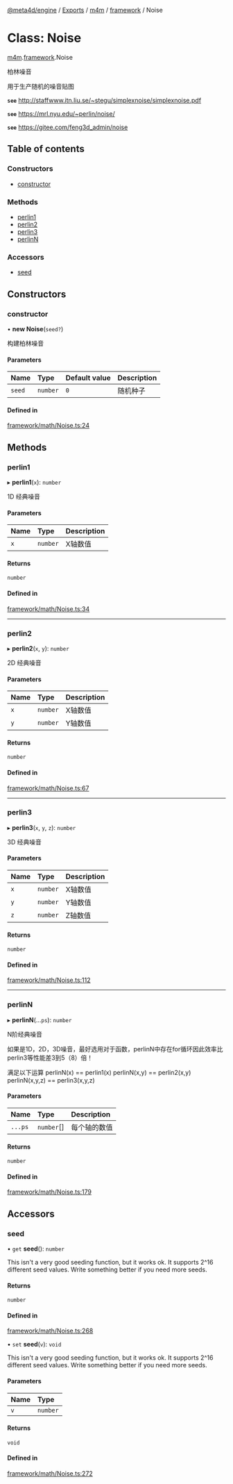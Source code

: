 [@meta4d/engine](../README.md) / [Exports](../modules.md) / [m4m](../modules/m4m.md) / [framework](../modules/m4m.framework.md) / Noise

# Class: Noise

[m4m](../modules/m4m.md).[framework](../modules/m4m.framework.md).Noise

柏林噪音

用于生产随机的噪音贴图

**`see`** http://staffwww.itn.liu.se/~stegu/simplexnoise/simplexnoise.pdf

**`see`** https://mrl.nyu.edu/~perlin/noise/

**`see`** https://gitee.com/feng3d_admin/noise

## Table of contents

### Constructors

- [constructor](m4m.framework.Noise.md#constructor)

### Methods

- [perlin1](m4m.framework.Noise.md#perlin1)
- [perlin2](m4m.framework.Noise.md#perlin2)
- [perlin3](m4m.framework.Noise.md#perlin3)
- [perlinN](m4m.framework.Noise.md#perlinn)

### Accessors

- [seed](m4m.framework.Noise.md#seed)

## Constructors

### constructor

• **new Noise**(`seed?`)

构建柏林噪音

#### Parameters

| Name | Type | Default value | Description |
| :------ | :------ | :------ | :------ |
| `seed` | `number` | `0` | 随机种子 |

#### Defined in

[framework/math/Noise.ts:24](https://github.com/meta4d-me/meta4d-engine/blob/cf6bfe6/src/framework/math/Noise.ts#L24)

## Methods

### perlin1

▸ **perlin1**(`x`): `number`

1D 经典噪音

#### Parameters

| Name | Type | Description |
| :------ | :------ | :------ |
| `x` | `number` | X轴数值 |

#### Returns

`number`

#### Defined in

[framework/math/Noise.ts:34](https://github.com/meta4d-me/meta4d-engine/blob/cf6bfe6/src/framework/math/Noise.ts#L34)

___

### perlin2

▸ **perlin2**(`x`, `y`): `number`

2D 经典噪音

#### Parameters

| Name | Type | Description |
| :------ | :------ | :------ |
| `x` | `number` | X轴数值 |
| `y` | `number` | Y轴数值 |

#### Returns

`number`

#### Defined in

[framework/math/Noise.ts:67](https://github.com/meta4d-me/meta4d-engine/blob/cf6bfe6/src/framework/math/Noise.ts#L67)

___

### perlin3

▸ **perlin3**(`x`, `y`, `z`): `number`

3D 经典噪音

#### Parameters

| Name | Type | Description |
| :------ | :------ | :------ |
| `x` | `number` | X轴数值 |
| `y` | `number` | Y轴数值 |
| `z` | `number` | Z轴数值 |

#### Returns

`number`

#### Defined in

[framework/math/Noise.ts:112](https://github.com/meta4d-me/meta4d-engine/blob/cf6bfe6/src/framework/math/Noise.ts#L112)

___

### perlinN

▸ **perlinN**(...`ps`): `number`

N阶经典噪音

如果是1D，2D，3D噪音，最好选用对于函数，perlinN中存在for循环因此效率比perlin3等性能差3到5（8）倍！

满足以下运算
perlinN(x) == perlin1(x)
perlinN(x,y) == perlin2(x,y)
perlinN(x,y,z) == perlin3(x,y,z)

#### Parameters

| Name | Type | Description |
| :------ | :------ | :------ |
| `...ps` | `number`[] | 每个轴的数值 |

#### Returns

`number`

#### Defined in

[framework/math/Noise.ts:179](https://github.com/meta4d-me/meta4d-engine/blob/cf6bfe6/src/framework/math/Noise.ts#L179)

## Accessors

### seed

• `get` **seed**(): `number`

This isn't a very good seeding function, but it works ok. It supports 2^16
different seed values. Write something better if you need more seeds.

#### Returns

`number`

#### Defined in

[framework/math/Noise.ts:268](https://github.com/meta4d-me/meta4d-engine/blob/cf6bfe6/src/framework/math/Noise.ts#L268)

• `set` **seed**(`v`): `void`

This isn't a very good seeding function, but it works ok. It supports 2^16
different seed values. Write something better if you need more seeds.

#### Parameters

| Name | Type |
| :------ | :------ |
| `v` | `number` |

#### Returns

`void`

#### Defined in

[framework/math/Noise.ts:272](https://github.com/meta4d-me/meta4d-engine/blob/cf6bfe6/src/framework/math/Noise.ts#L272)
